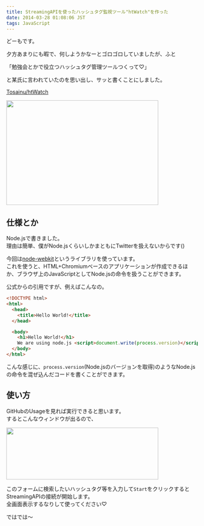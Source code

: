 ```yaml
---
title: StreamingAPIを使ったハッシュタグ監視ツール"htWatch"を作った
date: 2014-03-28 01:08:06 JST
tags: JavaScript
---
```

どーもです。

夕方あまりにも暇で、何しようかなーとゴロゴロしていましたが、ふと

「勉強会とかで役立つハッシュタグ管理ツールつくって♡」

と某氏に言われていたのを思い出し、サッと書くことにしました。

[Tosainu/htWatch](https://github.com/Tosainu/htWatch "htWatch")

<img src="https://lh5.googleusercontent.com/-kOCEoJaKNqM/UzRE9-YdWPI/AAAAAAAADHE/iDdgNummHKs/s400/2014-03-27-234612_1920x1080_scrot.png" height="276" width="400" />

## 仕様とか
Node.jsで書きました。  
理由は簡単、僕がNode.jsくらいしかまともにTwitterを扱えないからです()

今回は[node-webkit](https://github.com/rogerwang/node-webkit "node-webkit")というライブラリを使っています。  
これを使うと、HTML+Chromiumベースのアプリケーションが作成できるほか、ブラウザ上のJavaScriptとしてNode.jsの命令を扱うことができます。

公式からの引用ですが、例えばこんなの。

```html
<!DOCTYPE html>
<html>
  <head>
    <title>Hello World!</title>
  </head>

  <body>
    <h1>Hello World!</h1>
    We are using node.js <script>document.write(process.version)</script>.
  </body>
</html>
```

こんな感じに、`process.version`(Node.jsのバージョンを取得)のようなNode.jsの命令を混ぜ込んだコードを書くことができます。

## 使い方
GitHubのUsageを見れば実行できると思います。  
するとこんなウィンドウが出るので、

<img src="https://lh3.googleusercontent.com/-e3KZt_-1bw0/UzRJhJdO94I/AAAAAAAADHQ/q9MRkjNxKho/s400/2014-03-28-005230_1920x1080_scrot.png" height="137" width="400" />

このフォームに検索したいハッシュタグ等を入力して`Start`をクリックするとStreamingAPIの接続が開始します。  
全画面表示するなりして使ってください♡

ではでは〜
